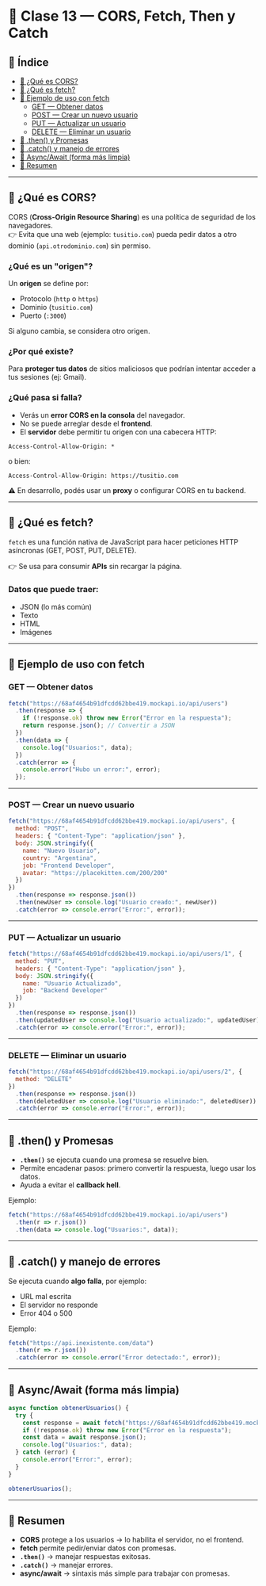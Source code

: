 # 📘 Clase 13 — CORS, Fetch, Then y Catch

## 📑 Índice
- [🔹 ¿Qué es CORS?](#-qué-es-cors)
- [🔹 ¿Qué es fetch?](#-qué-es-fetch)
- [🔹 Ejemplo de uso con fetch](#-ejemplo-de-uso-con-fetch)
  - [GET — Obtener datos](#get--obtener-datos)
  - [POST — Crear un nuevo usuario](#post--crear-un-nuevo-usuario)
  - [PUT — Actualizar un usuario](#put--actualizar-un-usuario)
  - [DELETE — Eliminar un usuario](#delete--eliminar-un-usuario)
- [🔹 .then() y Promesas](#-then-y-promesas)
- [🔹 .catch() y manejo de errores](#-catch-y-manejo-de-errores)
- [🔹 Async/Await (forma más limpia)](#-asyncawait-forma-más-limpia)
- [📌 Resumen](#-resumen)

---

## 🔹 ¿Qué es CORS?
CORS (**Cross-Origin Resource Sharing**) es una política de seguridad de los navegadores.  
👉 Evita que una web (ejemplo: `tusitio.com`) pueda pedir datos a otro dominio (`api.otrodominio.com`) sin permiso.

### ¿Qué es un "origen"?
Un **origen** se define por:
- Protocolo (`http` o `https`)
- Dominio (`tusitio.com`)
- Puerto (`:3000`)

Si alguno cambia, se considera otro origen.

### ¿Por qué existe?
Para **proteger tus datos** de sitios maliciosos que podrían intentar acceder a tus sesiones (ej: Gmail).

### ¿Qué pasa si falla?
- Verás un **error CORS en la consola** del navegador.  
- No se puede arreglar desde el **frontend**.  
- El **servidor** debe permitir tu origen con una cabecera HTTP:  

```http
Access-Control-Allow-Origin: *
```

o bien:

```http
Access-Control-Allow-Origin: https://tusitio.com
```

⚠️ En desarrollo, podés usar un **proxy** o configurar CORS en tu backend.

---

## 🔹 ¿Qué es fetch?
`fetch` es una función nativa de JavaScript para hacer peticiones HTTP asíncronas (GET, POST, PUT, DELETE).  

👉 Se usa para consumir **APIs** sin recargar la página.

### Datos que puede traer:
- JSON (lo más común)  
- Texto  
- HTML  
- Imágenes  

---

## 🔹 Ejemplo de uso con fetch

### GET — Obtener datos
```js
fetch("https://68af4654b91dfcdd62bbe419.mockapi.io/api/users")
  .then(response => {
    if (!response.ok) throw new Error("Error en la respuesta");
    return response.json(); // Convertir a JSON
  })
  .then(data => {
    console.log("Usuarios:", data);
  })
  .catch(error => {
    console.error("Hubo un error:", error);
  });
```

---

### POST — Crear un nuevo usuario
```js
fetch("https://68af4654b91dfcdd62bbe419.mockapi.io/api/users", {
  method: "POST",
  headers: { "Content-Type": "application/json" },
  body: JSON.stringify({
    name: "Nuevo Usuario",
    country: "Argentina",
    job: "Frontend Developer",
    avatar: "https://placekitten.com/200/200"
  })
})
  .then(response => response.json())
  .then(newUser => console.log("Usuario creado:", newUser))
  .catch(error => console.error("Error:", error));
```

---

### PUT — Actualizar un usuario
```js
fetch("https://68af4654b91dfcdd62bbe419.mockapi.io/api/users/1", {
  method: "PUT",
  headers: { "Content-Type": "application/json" },
  body: JSON.stringify({
    name: "Usuario Actualizado",
    job: "Backend Developer"
  })
})
  .then(response => response.json())
  .then(updatedUser => console.log("Usuario actualizado:", updatedUser))
  .catch(error => console.error("Error:", error));
```

---

### DELETE — Eliminar un usuario
```js
fetch("https://68af4654b91dfcdd62bbe419.mockapi.io/api/users/2", {
  method: "DELETE"
})
  .then(response => response.json())
  .then(deletedUser => console.log("Usuario eliminado:", deletedUser))
  .catch(error => console.error("Error:", error));
```

---

## 🔹 .then() y Promesas
- **`.then()`** se ejecuta cuando una promesa se resuelve bien.  
- Permite encadenar pasos: primero convertir la respuesta, luego usar los datos.  
- Ayuda a evitar el **callback hell**.  

Ejemplo:
```js
fetch("https://68af4654b91dfcdd62bbe419.mockapi.io/api/users")
  .then(r => r.json())
  .then(data => console.log("Usuarios:", data));
```

---

## 🔹 .catch() y manejo de errores
Se ejecuta cuando **algo falla**, por ejemplo:  
- URL mal escrita  
- El servidor no responde  
- Error 404 o 500  

Ejemplo:
```js
fetch("https://api.inexistente.com/data")
  .then(r => r.json())
  .catch(error => console.error("Error detectado:", error));
```

---

## 🔹 Async/Await (forma más limpia)
```js
async function obtenerUsuarios() {
  try {
    const response = await fetch("https://68af4654b91dfcdd62bbe419.mockapi.io/api/users");
    if (!response.ok) throw new Error("Error en la respuesta");
    const data = await response.json();
    console.log("Usuarios:", data);
  } catch (error) {
    console.error("Error:", error);
  }
}

obtenerUsuarios();
```

---

## 📌 Resumen
- **CORS** protege a los usuarios → lo habilita el servidor, no el frontend.  
- **fetch** permite pedir/enviar datos con promesas.  
- **`.then()`** → manejar respuestas exitosas.  
- **`.catch()`** → manejar errores.  
- **async/await** → sintaxis más simple para trabajar con promesas.  
